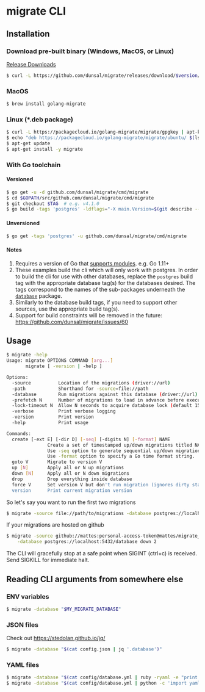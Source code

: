 # migrate CLI

## Installation

### Download pre-built binary (Windows, MacOS, or Linux)

[Release Downloads](https://github.com/dunsal/migrate/releases)

```bash
$ curl -L https://github.com/dunsal/migrate/releases/download/$version/migrate.$platform-amd64.tar.gz | tar xvz
```

### MacOS

```bash
$ brew install golang-migrate
```

### Linux (*.deb package)

```bash
$ curl -L https://packagecloud.io/golang-migrate/migrate/gpgkey | apt-key add -
$ echo "deb https://packagecloud.io/golang-migrate/migrate/ubuntu/ $(lsb_release -sc) main" > /etc/apt/sources.list.d/migrate.list
$ apt-get update
$ apt-get install -y migrate
```

### With Go toolchain

#### Versioned

```bash
$ go get -u -d github.com/dunsal/migrate/cmd/migrate
$ cd $GOPATH/src/github.com/dunsal/migrate/cmd/migrate
$ git checkout $TAG  # e.g. v4.1.0
$ go build -tags 'postgres' -ldflags="-X main.Version=$(git describe --tags)" -o $GOPATH/bin/migrate github.com/dunsal/migrate/cmd/migrate
```

#### Unversioned

```bash
$ go get -tags 'postgres' -u github.com/dunsal/migrate/cmd/migrate
```

#### Notes

1. Requires a version of Go that [supports modules](https://golang.org/cmd/go/#hdr-Preliminary_module_support). e.g. Go 1.11+
1. These examples build the cli which will only work with postgres.  In order
to build the cli for use with other databases, replace the `postgres` build tag
with the appropriate database tag(s) for the databases desired.  The tags
correspond to the names of the sub-packages underneath the
[`database`](../database) package.
1. Similarly to the database build tags, if you need to support other sources, use the appropriate build tag(s).
1. Support for build constraints will be removed in the future: https://github.com/dunsal/migrate/issues/60

## Usage

```bash
$ migrate -help
Usage: migrate OPTIONS COMMAND [arg...]
       migrate [ -version | -help ]

Options:
  -source          Location of the migrations (driver://url)
  -path            Shorthand for -source=file://path
  -database        Run migrations against this database (driver://url)
  -prefetch N      Number of migrations to load in advance before executing (default 10)
  -lock-timeout N  Allow N seconds to acquire database lock (default 15)
  -verbose         Print verbose logging
  -version         Print version
  -help            Print usage

Commands:
  create [-ext E] [-dir D] [-seq] [-digits N] [-format] NAME
               Create a set of timestamped up/down migrations titled NAME, in directory D with extension E.
               Use -seq option to generate sequential up/down migrations with N digits.
               Use -format option to specify a Go time format string.
  goto V       Migrate to version V
  up [N]       Apply all or N up migrations
  down [N]     Apply all or N down migrations
  drop         Drop everything inside database
  force V      Set version V but don't run migration (ignores dirty state)
  version      Print current migration version
```

So let's say you want to run the first two migrations

```bash
$ migrate -source file://path/to/migrations -database postgres://localhost:5432/database up 2
```

If your migrations are hosted on github

```bash
$ migrate -source github://mattes:personal-access-token@mattes/migrate_test \
    -database postgres://localhost:5432/database down 2
```

The CLI will gracefully stop at a safe point when SIGINT (ctrl+c) is received.
Send SIGKILL for immediate halt.

## Reading CLI arguments from somewhere else

### ENV variables

```bash
$ migrate -database "$MY_MIGRATE_DATABASE"
```

### JSON files

Check out https://stedolan.github.io/jq/

```bash
$ migrate -database "$(cat config.json | jq '.database')"
```

### YAML files

```bash
$ migrate -database "$(cat config/database.yml | ruby -ryaml -e "print YAML.load(STDIN.read)['database']")"
$ migrate -database "$(cat config/database.yml | python -c 'import yaml,sys;print yaml.safe_load(sys.stdin)["database"]')"
```
